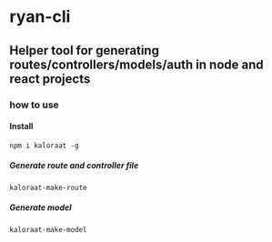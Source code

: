 # ryan-cli

## Helper tool for generating routes/controllers/models/auth in node and react projects

### how to use

#### Install

`npm i kaloraat -g`

##### Generate route and controller file

`kaloraat-make-route`

##### Generate model

`kaloraat-make-model`
